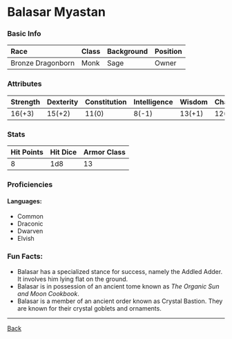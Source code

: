 # Balasar Myastan

### Basic Info

| Race | Class | Background | Position |
|:--|:--|:--|:--|
| Bronze Dragonborn | Monk | Sage | Owner |

### Attributes

| Strength | Dexterity | Constitution | Intelligence | Wisdom | Charisma |
|:--|:--|:--|:--|:--|:--|
| 16(+3) | 15(+2) | 11(0) | 8(-1) | 13(+1) | 12(+1) |

### Stats

| Hit Points | Hit Dice | Armor Class |
|:--|:--|:--|
| 8 | 1d8 | 13 |

### Proficiencies
#### Languages:
- Common
- Draconic
- Dwarven
- Elvish


### Fun Facts:
- Balasar has a specialized stance for success, namely the Addled Adder. It involves him lying flat on the ground.
- Balasar is in possession of an ancient tome known as _The Organic Sun and Moon Cookbook_.
- Balasar is a member of an ancient order known as Crystal Bastion. They are known for their crystal goblets and ornaments.

---
[Back](./)